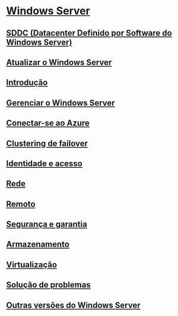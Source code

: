 # [Windows Server](windows-server.md)
## [SDDC (Datacenter Definido por Software do Windows Server)](sddc.md)
## [Atualizar o Windows Server](upgrade/upgrade-overview.md)
## [Introdução](get-started/Server-Basics.md)
## [Gerenciar o Windows Server](administration/manage-windows-server.md)
## [Conectar-se ao Azure](azure-hybrid-services/index.md)
## [Clustering de failover](failover-clustering/failover-clustering-overview.md)
## [Identidade e acesso](identity/Identity-and-Access.md)
## [Rede](networking/Networking.md)
## [Remoto](remote/index.md)
## [Segurança e garantia](security/security-and-assurance.md)
## [Armazenamento](storage/storage.md)
## [Virtualização](virtualization/virtualization.md)
## [Solução de problemas](troubleshoot/windows-server-support-solutions.md)
## [Outras versões do Windows Server](windows-server-versions.md)
